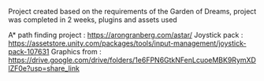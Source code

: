 Project created based on the requirements of the Garden of Dreams, project was completed in 2 weeks, plugins and assets used

A* path finding project : https://arongranberg.com/astar/
Joystick pack : https://assetstore.unity.com/packages/tools/input-management/joystick-pack-107631
Graphics from : https://drive.google.com/drive/folders/1e6FPN6GtkNFenLcuoeMBK9RymXDlZF0e?usp=share_link

